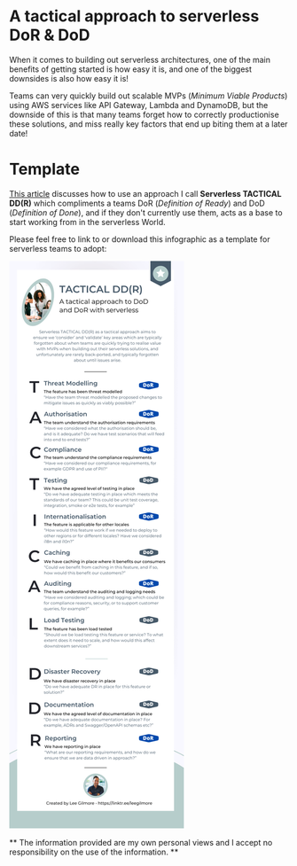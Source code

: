 # A tactical approach to serverless DoR & DoD

When it comes to building out serverless architectures, one of the main benefits of getting started is how easy it is, and one of the biggest downsides is also how easy it is!

Teams can very quickly build out scalable MVPs (_Minimum Viable Products_) using AWS services like API Gateway, Lambda and DynamoDB, but the downside of this is that many teams forget how to correctly productionise these solutions, and miss really key factors that end up biting them at a later date!

# Template

[This article](https://leejamesgilmore.medium.com/serverless-tactical-dd-r-23d18d529fa1) discusses how to use an approach I call **Serverless TACTICAL DD(R)** which compliments a teams DoR (_Definition of Ready_) and DoD (_Definition of Done_), and if they don't currently use them, acts as a base to start working from in the serverless World.

Please feel free to link to or download this infographic as a template for serverless teams to adopt:

![alt text](./images/TACTICAL-DDR.png)

** The information provided are my own personal views and I accept no responsibility on the use of the information. **
